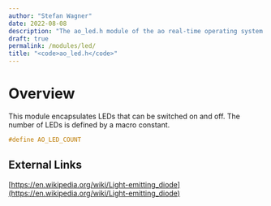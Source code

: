 ```yaml
---
author: "Stefan Wagner"
date: 2022-08-08
description: "The ao_led.h module of the ao real-time operating system."
draft: true
permalink: /modules/led/
title: "<code>ao_led.h</code>"
---
```


# Overview

This module encapsulates LEDs that can be switched on and off. The number of LEDs is defined by a macro constant.

```c
#define AO_LED_COUNT
```

## External Links

[https://en.wikipedia.org/wiki/Light-emitting_diode](https://en.wikipedia.org/wiki/Light-emitting_diode)
